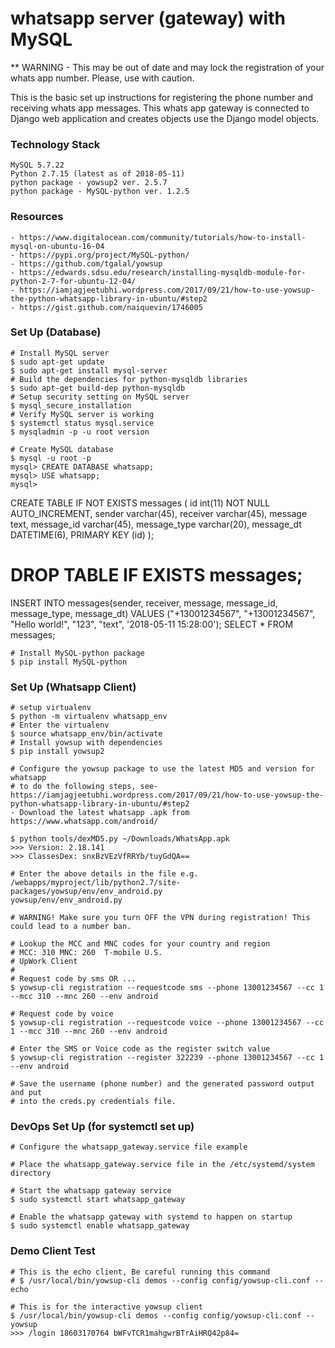 whatsapp server (gateway) with MySQL
====================================

** WARNING - This may be out of date and may lock the registration of your whats app number. Please, use with caution.


This is the basic set up instructions for registering the phone number and 
receiving whats app messages.  This whats app gateway is connected to Django
web application and creates objects use the Django model objects.


### Technology Stack
	MySQL 5.7.22
	Python 2.7.15 (latest as of 2018-05-11)
	python package - yowsup2 ver. 2.5.7
	python package - MySQL-python ver. 1.2.5


### Resources
	- https://www.digitalocean.com/community/tutorials/how-to-install-mysql-on-ubuntu-16-04
	- https://pypi.org/project/MySQL-python/
	- https://github.com/tgalal/yowsup
	- https://edwards.sdsu.edu/research/installing-mysqldb-module-for-python-2-7-for-ubuntu-12-04/
	- https://iamjagjeetubhi.wordpress.com/2017/09/21/how-to-use-yowsup-the-python-whatsapp-library-in-ubuntu/#step2
	- https://gist.github.com/naiquevin/1746005

### Set Up (Database)

	# Install MySQL server
	$ sudo apt-get update
	$ sudo apt-get install mysql-server
	# Build the dependencies for python-mysqldb libraries 
	$ sudo apt-get build-dep python-mysqldb
	# Setup security setting on MySQL server
	$ mysql_secure_installation
	# Verify MySQL server is working
	$ systemctl status mysql.service
	$ mysqladmin -p -u root version

	# Create MySQL database
	$ mysql -u root -p
	mysql> CREATE DATABASE whatsapp;
	mysql> USE whatsapp;
	mysql> 
CREATE TABLE IF NOT EXISTS messages (
  id int(11) NOT NULL AUTO_INCREMENT,
  sender varchar(45),
  receiver varchar(45),
  message text,
  message_id varchar(45),
  message_type varchar(20),
  message_dt DATETIME(6),
  PRIMARY KEY (id)
);

# DROP TABLE IF EXISTS messages;
INSERT INTO messages(sender, receiver, message, message_id, message_type, message_dt) VALUES 
	("+13001234567", "+13001234567", "Hello world!", "123", "text", '2018-05-11 15:28:00');
SELECT * FROM messages;



	# Install MySQL-python package
	$ pip install MySQL-python


### Set Up (Whatsapp Client)

	# setup virtualenv
	$ python -m virtualenv whatsapp_env
	# Enter the virtualenv
	$ source whatsapp_env/bin/activate
	# Install yowsup with dependencies
	$ pip install yowsup2

    # Configure the yowsup package to use the latest MD5 and version for whatsapp
    # to do the following steps, see- https://iamjagjeetubhi.wordpress.com/2017/09/21/how-to-use-yowsup-the-python-whatsapp-library-in-ubuntu/#step2
    - Download the latest whatsapp .apk from https://www.whatsapp.com/android/

    $ python tools/dexMD5.py ~/Downloads/WhatsApp.apk
    >>> Version: 2.18.141
	>>> ClassesDex: snxBzVEzVfRRYb/tuyGdQA==

	# Enter the above details in the file e.g. /webapps/myproject/lib/python2.7/site-packages/yowsup/env/env_android.py
	yowsup/env/env_android.py

	# WARNING! Make sure you turn OFF the VPN during registration! This could lead to a number ban.

	# Lookup the MCC and MNC codes for your country and region
	# MCC: 310 MNC: 260  T-mobile U.S.
	# UpWork Client
	# 
	# Request code by sms OR ...
	$ yowsup-cli registration --requestcode sms --phone 13001234567 --cc 1 --mcc 310 --mnc 260 --env android

	# Request code by voice
	$ yowsup-cli registration --requestcode voice --phone 13001234567 --cc 1 --mcc 310 --mnc 260 --env android

	# Enter the SMS or Voice code as the register switch value
    $ yowsup-cli registration --register 322239 --phone 13001234567 --cc 1 --env android

    # Save the username (phone number) and the generated password output and put
    # into the creds.py credentials file.


### DevOps Set Up (for systemctl set up)
	# Configure the whatsapp_gateway.service file example

	# Place the whatsapp_gateway.service file in the /etc/systemd/system directory

	# Start the whatsapp gateway service
	$ sudo systemctl start whatsapp_gateway

	# Enable the whatsapp gateway with systemd to happen on startup
	$ sudo systemctl enable whatsapp_gateway



### Demo Client Test
	# This is the echo client, Be careful running this command
	# $ /usr/local/bin/yowsup-cli demos --config config/yowsup-cli.conf --echo

	# This is for the interactive yowsup client
	$ /usr/local/bin/yowsup-cli demos --config config/yowsup-cli.conf --yowsup
	>>> /login 18603170764 bWFvTCR1mahgwrBTrAiHRQ42p84=




